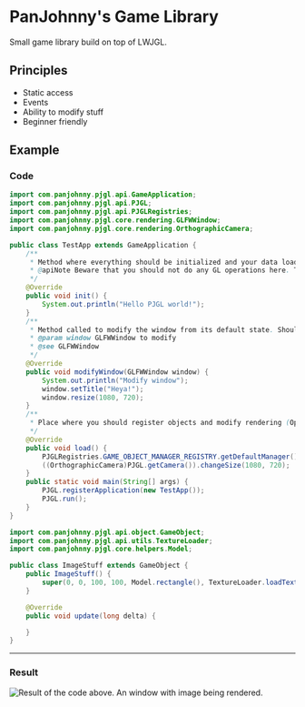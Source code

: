 # PanJohnny's Game Library
Small game library build on top of LWJGL.

## Principles

 - Static access
 - Events
 - Ability to modify stuff
 - Beginner friendly

## Example

### Code


```java
import com.panjohnny.pjgl.api.GameApplication;
import com.panjohnny.pjgl.api.PJGL;
import com.panjohnny.pjgl.api.PJGLRegistries;
import com.panjohnny.pjgl.core.rendering.GLFWWindow;
import com.panjohnny.pjgl.core.rendering.OrthographicCamera;

public class TestApp extends GameApplication {
    /**
     * Method where everything should be initialized and your data loaded. Called before {@link #modifyWindow(GLFWWindow)}
     * @apiNote Beware that you should not do any GL operations here. That includes loading models and shaders!
     */
    @Override
    public void init() {
        System.out.println("Hello PJGL world!");
    }
    /**
     * Method called to modify the window from its default state. Should be used to introduce {@link com.panjohnny.pjgl.api.io} listeners.
     * @param window GLFWWindow to modify
     * @see GLFWWindow
     */
    @Override
    public void modifyWindow(GLFWWindow window) {
        System.out.println("Modify window");
        window.setTitle("Heya!");
        window.resize(1080, 720);
    }
    /**
     * Place where you should register objects and modify rendering (OpenGL) aspects if you want to. Called after {@link #modifyWindow(GLFWWindow)}
     */
    @Override
    public void load() {
        PJGLRegistries.GAME_OBJECT_MANAGER_REGISTRY.getDefaultManager().add(new ImageStuff());
        ((OrthographicCamera)PJGL.getCamera()).changeSize(1080, 720);
    }
    public static void main(String[] args) {
        PJGL.registerApplication(new TestApp());
        PJGL.run();
    }
}
```

```java
import com.panjohnny.pjgl.api.object.GameObject;
import com.panjohnny.pjgl.api.utils.TextureLoader;
import com.panjohnny.pjgl.core.helpers.Model;

public class ImageStuff extends GameObject {
    public ImageStuff() {
        super(0, 0, 100, 100, Model.rectangle(), TextureLoader.loadTexture(TextureLoader.loadImageAndHandleException("/beautiful.png")));
    }

    @Override
    public void update(long delta) {

    }
}
```

---

### Result
![Result of the code above. An window with image being rendered.](https://media.discordapp.net/attachments/789950149395742740/1039280923004375061/image.png?width=1248&height=676)
